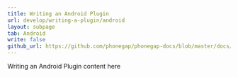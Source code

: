 ```yaml
---
title: Writing an Android Plugin
url: develop/writing-a-plugin/android
layout: subpage
tab: Android
write: false
github_url: https://github.com/phonegap/phonegap-docs/blob/master/docs/2-tutorials/2-develop/7-writing-a-plugin/2-android.html.md
---
```


Writing an Android Plugin content here
